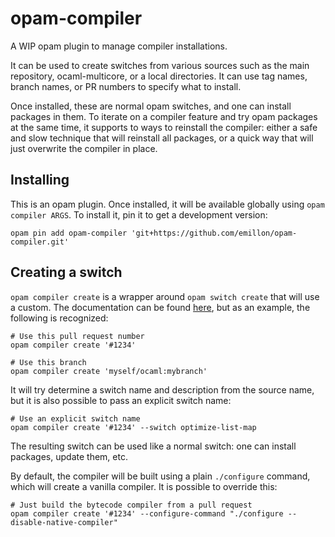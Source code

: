 opam-compiler
=============

A WIP opam plugin to manage compiler installations.

It can be used to create switches from various sources such as the main
repository, ocaml-multicore, or a local directories. It can use tag names,
branch names, or PR numbers to specify what to install.

Once installed, these are normal opam switches, and one can install packages in
them. To iterate on a compiler feature and try opam packages at the same time,
it supports to ways to reinstall the compiler: either a safe and slow technique
that will reinstall all packages, or a quick way that will just overwrite the
compiler in place.

Installing
----------

This is an opam plugin. Once installed, it will be available globally using
`opam compiler ARGS`. To install it, pin it to get a development version:

    opam pin add opam-compiler 'git+https://github.com/emillon/opam-compiler.git'

Creating a switch
-----------------

`opam compiler create` is a wrapper around `opam switch create` that will use a
custom. The documentation can be found [here](doc/create.txt), but as an
example, the following is recognized:

    # Use this pull request number
    opam compiler create '#1234'

    # Use this branch
    opam compiler create 'myself/ocaml:mybranch'

It will try determine a switch name and description from the source name, but it
is also possible to pass an explicit switch name:

    # Use an explicit switch name
    opam compiler create '#1234' --switch optimize-list-map

The resulting switch can be used like a normal switch: one can install packages,
update them, etc.

By default, the compiler will be built using a plain `./configure` command,
which will create a vanilla compiler. It is possible to override this:

    # Just build the bytecode compiler from a pull request
    opam compiler create '#1234' --configure-command "./configure --disable-native-compiler"
